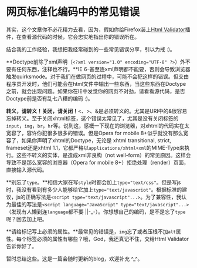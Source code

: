 # 网页标准化编码中的常见错误

其实，这个文章你不必花精力去看，因为，假如你给Firefox装上[Html Validator][0]插件，在查看源代码的时候，它会忠实地指出你的错误所在。

结合我的工作经验，我想把我经常碰到的一些常见错误分享，引以为戒 :)。

**Doctype前除了xml声明（`<?xml version="1.0" encoding="UTF-8" ?>`）外不要有任何东西，注释也不行。**IE 6-甚至连xml声明都不能要，否则会导致浏览器触发quirksmode。对于我们在做网页的过程中，可能不会犯这样的错误。但交由程序员开发时，他们可能会在html文件中输出一些东西，当这些东西在Doctype之前，就会出现问题。如果你在IE中发觉你的网页不对劲，请看看源代码，是否Doctype前是否有乱七八糟的编码 :)。

**转义，请转义！关闭，请关闭！**<、\>、&是必须转义的。尤其是URI中的&很容易忘掉转义。至于关闭xhtml标签，这个错误太常见了，尤其是没有关闭标签的`input`，`img`，`br`，`hr`等。说到这，感概一下现在的浏览器，对xhtml的代码实在太宽容了，容许你犯很多很多的错误。但是Opera for mobile 8+似乎就没有那么宽容了，如果你声明了xhtml的Doctype，无论是 xhtml transitional, strict, frameset还是xhtml 1.1，它都严格以`applications/xhtml+xml`的MIME-Type来执行。这些不转义的实体，是造成xml非良构（not well-form）的常见原因。这样会导致不是那么宽容的浏览器（Opera for mobile 8+）拒绝处理（render）页面，直接输入源代码。

**别忘了`type`。**相信大家在写`style`时都会加上`type="text/css"`。但是写js时，我没有看到有多少人能够给它加上`type="text/javascriot"`。根据标准的建议，js的正确写法是`<script type="text/javascript"...>`。为了兼容性，我认为最佳的写法是`<script language="JavaScript" type="text/javascript"...>`（发现有人懒到连`language`都不要 ||-_-）。你想想自己的编码，是不是忘了`type`呢？回去加上吧。

**请给标记写上必须的属性。**最常见的错误是，`img`忘了或者压根不加`alt`属性。每个标签必须的属性有哪些？哦，God，我还真记不住，交给Html Validator告诉你好了。

暂时总结这些。这是一篇会随时更新的blog，欢迎补充 ^_^。

[0]: http://users.skynet.be/mgueury/mozilla/
